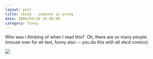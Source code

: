```yaml
---
layout: post
title: xkcd2 - someone is wrong
date: 2008/04/28 16:40:00
category: funny
---
```


Who was I thinking of when I read this?  Oh, there are so many people. (mouse over for alt text, funny also -- you do this with all xkcd comics) 

![](http://imgs.xkcd.com/comics/duty_calls.png)

